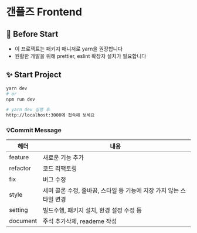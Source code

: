 # 갠플즈 Frontend

## 📌 Before Start

- 이 프로젝트는 패키지 매니저로 yarn을 권장합니다
- 원활한 개발을 위해 prettier, eslint 확장자 설치가 필요합니다

## ✨ Start Project

```bash
yarn dev
# or
npm run dev

# yarn dev 실행 후
http://localhost:3000에 접속해 보세요
```

### 💡Commit Message

| 헤더     | 내용                                                                |
| -------- | ------------------------------------------------------------------- |
| feature  | 새로운 기능 추가                                                    |
| refactor | 코드 리팩토링                                                       |
| fix      | 버그 수정                                                           |
| style    | 세미 콜론 수정, 줄바꿈, 스타일 등 기능에 지장 가지 않는 스타일 변경 |
| setting  | 빌드수행, 패키지 설치, 환경 설정 수정 등                            |
| document | 주석 추가삭제, reademe 작성                                         |
